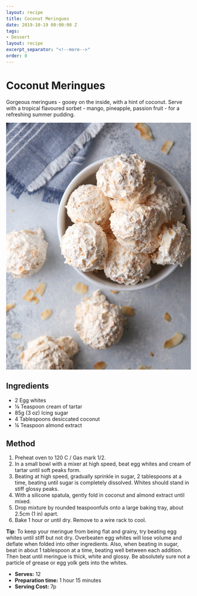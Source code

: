 ```yaml
---
layout: recipe
title: Coconut Meringues
date: 2019-10-19 00:00:00 Z
tags:
- Dessert
layout: recipe
excerpt_separator: "<!--more-->"
order: 8
---
```


# Coconut Meringues

Gorgeous meringues - gooey on the inside, with a hint of coconut. Serve with a tropical flavoured sorbet - mango, pineapple, passion fruit - for a refreshing summer pudding.

<!--more-->

[![Coconut Meringues](/_uploads/Coconutmeringues.jpg)](/_uploads/Coconutmeringues.jpg)

## Ingredients

- 2 Egg whites
- &frac18; Teaspoon cream of tartar
- 85g (3 oz) Icing sugar
- 4 Tablespoons desiccated coconut
- &frac14; Teaspoon almond extract

## Method

1. Preheat oven to 120 C / Gas mark 1/2.
2. In a small bowl with a mixer at high speed, beat egg whites and cream of tartar until soft peaks form.
3. Beating at high speed, gradually sprinkle in sugar, 2 tablespoons at a time, beating until sugar is completely dissolved. Whites should stand in stiff glossy peaks.
4. With a silicone spatula, gently fold in coconut and almond extract until mixed.
5. Drop mixture by rounded teaspoonfuls onto a large baking tray, about 2.5cm (1 in) apart.
6. Bake 1 hour or until dry. Remove to a wire rack to cool.

**Tip**: To keep your meringue from being flat and grainy, try beating egg whites until stiff but not dry. Overbeaten egg whites will lose volume and deflate when folded into other ingredients. Also, when beating in sugar, beat in about 1 tablespoon at a time, beating well between each addition. Then beat until meringue is thick, white and glossy. Be absolutely sure not a particle of grease or egg yolk gets into the whites.

- **Serves:** 12
- **Preparation time:** 1 hour 15 minutes
- **Serving Cost:** 7p

